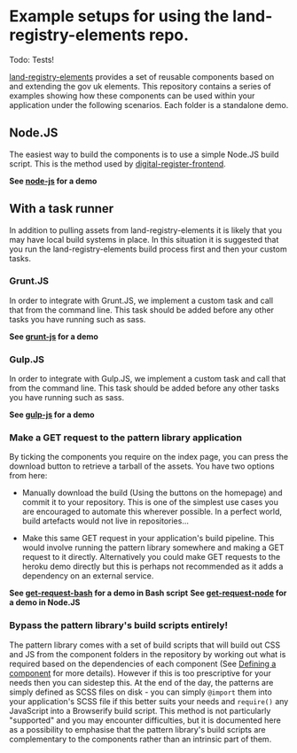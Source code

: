 # Example setups for using the land-registry-elements repo.

Todo: Tests!

[land-registry-elements](https://github.com/LandRegistry/land-registry-elements) provides a set of reusable components based on and extending the gov uk elements. This repository contains a series of examples showing how these components can be used within your application under the following scenarios. Each folder is a standalone demo.

## Node.JS
The easiest way to build the components is to use a simple Node.JS build script. This is the method used by [digital-register-frontend](https://github.com/LandRegistry/digital-register-frontend).

**See [node-js](node-js) for a demo**

## With a task runner
In addition to pulling assets from land-registry-elements it is likely that you may have local build systems in place. In this situation it is suggested that you run the land-registry-elements build process first and then your custom tasks.

### Grunt.JS
In order to integrate with Grunt.JS, we implement a custom task and call that from the command line. This task should be added before any other tasks you have running such as sass.

**See [grunt-js](grunt-js) for a demo**

### Gulp.JS
In order to integrate with Gulp.JS, we implement a custom task and call that from the command line. This task should be added before any other tasks you have running such as sass.

**See [gulp-js](gulp-js) for a demo**

### Make a GET request to the pattern library application
By ticking the components you require on the index page, you can press the download button to retrieve a tarball of the assets. You have two options from here:

* Manually download the build (Using the buttons on the homepage) and commit it to your repository. This is one of the simplest use cases you are encouraged to automate this wherever possible. In a perfect world, build artefacts would not live in repositories...

* Make this same GET request in your application's build pipeline. This would involve running the pattern library somewhere and making a GET request to it directly. Alternatively you could make GET requests to the heroku demo directly but this is perhaps not recommended as it adds a dependency on an external service.

**See [get-request-bash](get-request-bash) for a demo in Bash script**
**See [get-request-node](get-request-node) for a demo in Node.JS**

### Bypass the pattern library's build scripts entirely!
The pattern library comes with a set of build scripts that will build out CSS and JS from the component folders in the repository by working out what is required based on the dependencies of each component (See [Defining a component](#defining-a-component) for more details). However if this is too prescriptive for your needs then you can sidestep this. At the end of the day, the patterns are simply defined as SCSS files on disk - you can simply `@import` them into your application's SCSS file if this better suits your needs and `require()` any JavaScript into a Browserify build script. This method is not particularly "supported" and you may encounter difficulties, but it is documented here as a possibility to emphasise that the pattern library's build scripts are complementary to the components rather than an intrinsic part of them.
